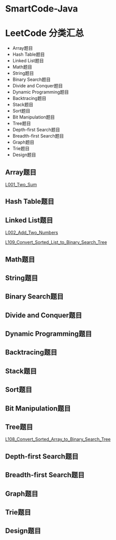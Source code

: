 # SmartCode-Java

# LeetCode 分类汇总

- Array题目
- Hash Table题目
- Linked List题目
- Math题目
- String题目
- Binary Search题目
- Divide and Conquer题目
- Dynamic Programming题目
- Backtracing题目
- Stack题目
- Sort题目
- Bit Manipulation题目
- Tree题目
- Depth-first Search题目
- Breadth-first Search题目
- Graph题目
- Trie题目
- Design题目

## Array题目
[L001_Two_Sum](./src/leetcode/array/L001_Two_Sum.java)
## Hash Table题目
## Linked List题目
[L002_Add_Two_Numbers](./src/leetcode/linkedList/L002_Add_Two_Numbers.java)

[L109_Convert_Sorted_List_to_Binary_Search_Tree](./src/leetcode/linkedList/L109_Convert_Sorted_List_to_Binary_Search_Tree.java)
## Math题目
## String题目
## Binary Search题目
## Divide and Conquer题目
## Dynamic Programming题目
## Backtracing题目
## Stack题目
## Sort题目
## Bit Manipulation题目
## Tree题目
[L108_Convert_Sorted_Array_to_Binary_Search_Tree](./src/leetcode/tree/L108_Convert_Sorted_Array_to_Binary_Search_Tree.java)
## Depth-first Search题目
## Breadth-first Search题目
## Graph题目
## Trie题目
## Design题目
